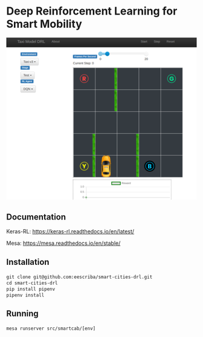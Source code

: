 # Deep Reinforcement Learning for Smart Mobility

![smart-cities-drl](assets/mesa-taxi.png)

## Documentation

Keras-RL: https://keras-rl.readthedocs.io/en/latest/

Mesa: https://mesa.readthedocs.io/en/stable/


## Installation

```
git clone git@github.com:eescriba/smart-cities-drl.git
cd smart-cities-drl
pip install pipenv
pipenv install
```

## Running

```
mesa runserver src/smartcab/[env]
```